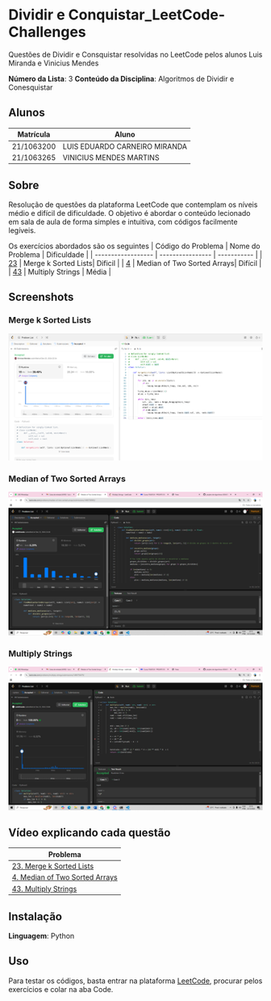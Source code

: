 # Dividir e Conquistar_LeetCode-Challenges

Questões de Dividir e Consquistar resolvidas no LeetCode pelos alunos Luis Miranda e Vinicius Mendes

**Número da Lista**: 3
**Conteúdo da Disciplina**: Algoritmos de Dividir e Conesquistar

## Alunos
|Matrícula | Aluno |
| -- | -- |
| 21/1063200  |  LUIS EDUARDO CARNEIRO MIRANDA |
| 21/1063265 |  VINICIUS MENDES MARTINS |


## Sobre 
Resolução de questões da plataforma LeetCode que contemplam os níveis médio e difícil de dificuldade.
O objetivo é abordar o conteúdo lecionado em sala de aula de forma simples e intuitiva, com códigos facilmente legíveis.

Os exercícios abordados são os seguintes
| Código do Problema | Nome do Problema | Dificuldade |
| ------------------ | ---------------- | ----------- |
| [23](https://leetcode.com/problems/merge-k-sorted-lists/description/) | Merge k Sorted Lists| Dificil |
| [4](https://leetcode.com/problems/median-of-two-sorted-arrays/description/) | Median of Two Sorted Arrays| Difícil |
| [43](https://leetcode.com/problems/multiply-strings/description/) | Multiply Strings | Média |

## Screenshots
 
### Merge k Sorted Lists
![Merge k Sorted Lists](merge_ord.png)

### Median of Two Sorted Arrays
![Median of Two Sorted Arrays](mediana.webp)

### Multiply Strings
![Median of Two Sorted Arrays](karatsuba.webp)

## Vídeo explicando cada questão

| Problema |
| ------------------ |
| [23. Merge k Sorted Lists](https://youtu.be/XXGN11UpCCY)| 
| [4. Median of Two Sorted Arrays](https://youtu.be/Qana4pHWjps)| 
| [43. Multiply Strings](https://youtu.be/z9emiNrRaeA) |

## Instalação 
**Linguagem**: Python

## Uso 
Para testar os códigos, basta entrar na plataforma [LeetCode](https://leetcode.com/), procurar pelos exercícios e colar na aba Code.
